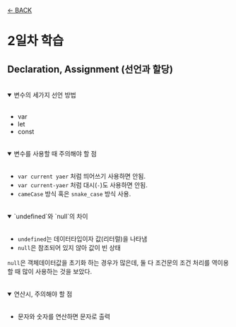 [← BACK](./README.md)

# 2일차 학습

## Declaration, Assignment (선언과 할당)

<!-- <img src = "./img/304오류.png"> -->
<br/>

<details open> 
  <summary>변수의 세가지 선언 방법</summary>
  <br/>

- var
- let
- const
</details>

<br/>

<details open>
  <summary>변수를 사용할 때 주의해야 할 점</summary>
  <br/>

- `var current yaer` 처럼 띄어쓰기 사용하면 안됨.
- `var current-yaer` 처럼 대시(`-`)도 사용하면 안됨.
- `cameCase` 방식 혹은 `snake_case` 방식 사용.
</details>

<br/>

<details open>
  <summary>`undefined`와 `null`의 차이</summary>
  <br/>

- `undefined`는 데이터타입이자 값(리터럴)을 나타냄
- `null`은 참조되어 있지 않아 값이 빈 상태

`null`은 객체데이터값을 초기화 하는 경우가 많은데, 둘 다 조건문의 조건 처리를 역이용 할 때 많이 사용하는 것을 보았다.

</details>

<br/>

<details open>
  <summary>연산시, 주의해야 할 점</summary>
  <br/>

- 문자와 숫자를 연산하면 문자로 출력
</details>

<br/>

